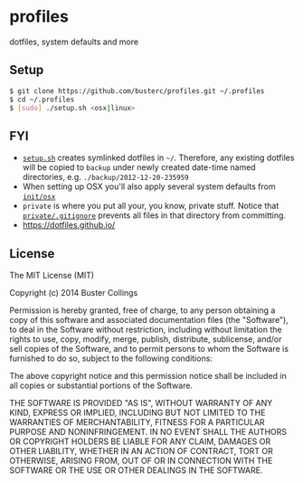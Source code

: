 # profiles

dotfiles, system defaults and more

## Setup
```sh
$ git clone https://github.com/busterc/profiles.git ~/.profiles
$ cd ~/.profiles
$ [sudo] ./setup.sh <osx|linux>
```

## FYI
- [`setup.sh`](setup.sh) creates symlinked dotfiles in `~/`. Therefore, any existing dotfiles will be copied to `backup` under newly created date-time named directories, e.g. `./backup/2012-12-20-235959`
- When setting up OSX you'll also apply several system defaults from [`init/osx`](init/osx)
- `private` is where you put all your, you know, private stuff. Notice that [`private/.gitignore`](private/.gitignore) prevents all files in that directory from committing.
- https://dotfiles.github.io/


## License
The MIT License (MIT)

Copyright (c) 2014 Buster Collings

Permission is hereby granted, free of charge, to any person obtaining a copy
of this software and associated documentation files (the "Software"), to deal
in the Software without restriction, including without limitation the rights
to use, copy, modify, merge, publish, distribute, sublicense, and/or sell
copies of the Software, and to permit persons to whom the Software is
furnished to do so, subject to the following conditions:

The above copyright notice and this permission notice shall be included in
all copies or substantial portions of the Software.

THE SOFTWARE IS PROVIDED "AS IS", WITHOUT WARRANTY OF ANY KIND, EXPRESS OR
IMPLIED, INCLUDING BUT NOT LIMITED TO THE WARRANTIES OF MERCHANTABILITY,
FITNESS FOR A PARTICULAR PURPOSE AND NONINFRINGEMENT. IN NO EVENT SHALL THE
AUTHORS OR COPYRIGHT HOLDERS BE LIABLE FOR ANY CLAIM, DAMAGES OR OTHER
LIABILITY, WHETHER IN AN ACTION OF CONTRACT, TORT OR OTHERWISE, ARISING FROM,
OUT OF OR IN CONNECTION WITH THE SOFTWARE OR THE USE OR OTHER DEALINGS IN
THE SOFTWARE.
